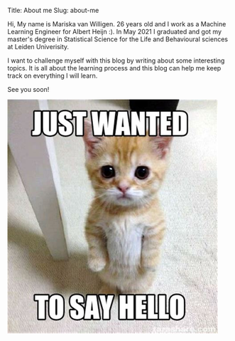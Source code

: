 Title: About me
Slug: about-me

Hi, My name is Mariska van Willigen. 26 years old and I work as a Machine Learning Engineer for Albert Heijn :).
In May 2021 I graduated and got my master's degree in Statistical Science for the Life and Behavioural sciences at Leiden Univerisity.

I want to challenge myself with this blog by writing about some interesting topics. It is all about the learning process and this blog can help me keep track on everything I will learn. 

See you soon!

![](/images/hithere.png)

